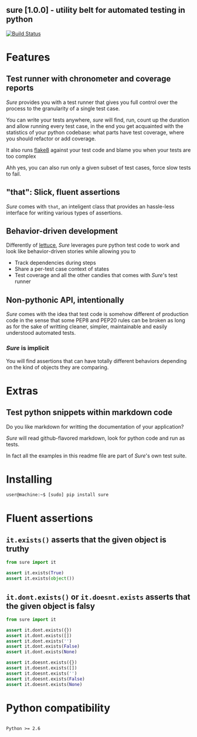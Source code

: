 ## sure [1.0.0] - utility belt for automated testing in python
[![Build Status](https://secure.travis-ci.org/gabrielfalcao/sure.png)](http://travis-ci.org/gabrielfalcao/sure)

# Features

## Test runner with chronometer and coverage reports

_Sure_ provides you with a test runner that gives you full control
over the process to the granularity of a single test case.

You can write your tests anywhere, _sure_ will find, run, count up the
duration and allow running every test case, in the end you get
acquainted with the statistics of your python codebase: what parts
have test coverage, where you should refactor or add coverage.

It also runs [flake8](http://pypi.python.org/pypi/flake8/) against
your test code and blame you when your tests are too complex

Ahh yes, you can also run only a given subset of test cases, force
slow tests to fail.

## "that": Slick, fluent assertions

_Sure_ comes with `that`, an inteligent class that provides an
hassle-less interface for writing various types of assertions.


## Behavior-driven development

Differently of [lettuce](http://lettuce.it), _Sure_ leverages pure
python test code to work and look like behavior-driven stories while
allowing you to

* Track dependencies during steps
* Share a per-test case context of states
* Test coverage and all the other candies that comes with _Sure_'s test runner

## Non-pythonic API, intentionally

_Sure_ comes with the idea that test code is somehow different of
production code in the sense that some PEP8 and PEP20 rules can be
broken as long as for the sake of writting cleaner, simpler,
maintainable and easily understood automated tests.

### _Sure_ is implicit

You will find assertions that can have totally different behaviors
depending on the kind of objects they are comparing.


# Extras

## Test python snippets within markdown code
Do you like markdown for writting the documentation of your
application?

_Sure_ will read github-flavored markdown, look for python code and
run as tests.

In fact all the examples in this readme file are part of _Sure_'s own
test suite.

# Installing

    user@machine:~$ [sudo] pip install sure

# Fluent assertions

## `it.exists()` asserts that the given object is truthy

```python
from sure import it

assert it.exists(True)
assert it.exists(object())
```

## `it.dont.exists()` or `it.doesnt.exists` asserts that the given object is falsy

```python
from sure import it

assert it.dont.exists({})
assert it.dont.exists([])
assert it.dont.exists('')
assert it.dont.exists(False)
assert it.dont.exists(None)

assert it.doesnt.exists({})
assert it.doesnt.exists([])
assert it.doesnt.exists('')
assert it.doesnt.exists(False)
assert it.doesnt.exists(None)
```

# Python compatibility

```

Python >= 2.6

```
